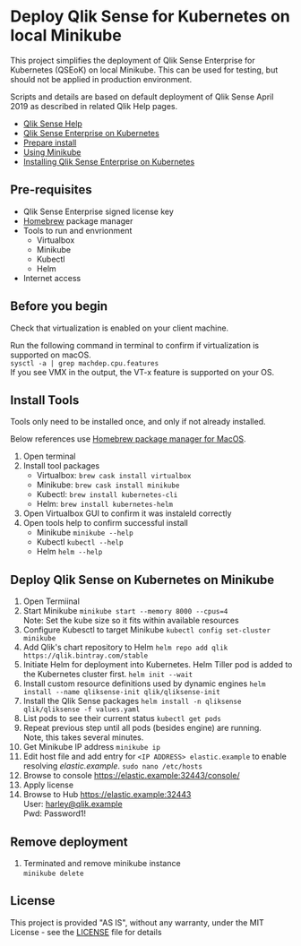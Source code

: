 # Deploy Qlik Sense for Kubernetes on local Minikube

This project simplifies the deployment of Qlik Sense Enterprise for Kubernetes (QSEoK) on local Minikube. This can be used for testing, but should not be applied in production environment. 

Scripts and details are based on default deployment of Qlik Sense April 2019 as described in related Qlik Help pages.

* [Qlik Sense Help](https://help.qlik.com/en-US/sense/Content/Sense_Helpsites/Home.htm)
* [Qlik Sense Enterprise on Kubernetes](https://help.qlik.com/en-US/sense/April2019/Subsystems/PlanningQlikSenseDeployments/Content/Sense_Deployment/Deploying-Qlik-Sense-multi-cloud-Efe.htm)
* [Prepare install](https://help.qlik.com/en-US/sense/April2019/Subsystems/PlanningQlikSenseDeployments/Content/Sense_Deployment/Preparing-Qlik-Sense-multi-cloud-Efe.htm)
* [Using Minikube](https://help.qlik.com/en-US/sense/April2019/Subsystems/PlanningQlikSenseDeployments/Content/Sense_Deployment/using-minikube-qseok.htm)
* [Installing Qlik Sense Enterprise on Kubernetes](https://help.qlik.com/en-US/sense/April2019/Subsystems/PlanningQlikSenseDeployments/Content/Sense_Deployment/Installing-Qlik-Sense-multi-cloud-Efe.htm)

## Pre-requisites

- Qlik Sense Enterprise signed license key
- [Homebrew](https://brew.sh/) package manager
- Tools to run and envrionment 
    - Virtualbox
    - Minikube
    - Kubectl
    - Helm
- Internet access

## Before you begin 

Check that virtualization is enabled on your client machine. 

Run the following command in terminal to confirm if virtualization is supported on macOS.
<br/>`sysctl -a | grep machdep.cpu.features`
<br/>If you see VMX in the output, the VT-x feature is supported on your OS.

## Install Tools
Tools only need to be installed once, and only if not already installed. 

Below references use [Homebrew package manager for MacOS](https://brew.sh/). 

1. Open terminal
1. Install tool packages 
    - Virtualbox: `brew cask install virtualbox`
    - Minikube: `brew cask install minikube`
    - Kubectl: `brew install kubernetes-cli`
    - Helm: `brew install kubernetes-helm`
1. Open Virtualbox GUI to confirm it was instaleld correctly 
1. Open tools help to confirm successful install
    - Minikube `minikube --help`
    - Kubectl `kubectl --help`
    - Helm `helm --help`

## Deploy Qlik Sense on Kubernetes on Minikube

1. Open Termiinal 
1. Start Minikube 
`minikube start --memory 8000 --cpus=4`
<br/>Note: Set the kube size so it fits within available resources
1. Configure Kubesctl to target Minikube 
`kubectl config set-cluster minikube`
1. Add Qlik's chart repository to Helm 
`helm repo add qlik https://qlik.bintray.com/stable`
1. Initiate Helm for deployment into Kubernetes. Helm Tiller pod is added to the Kubernetes cluster first.
 `helm init --wait`
1. Install custom resource definitions used by dynamic engines
`helm install --name qliksense-init qlik/qliksense-init`
1. Install the Qlik Sense packages
`helm install -n qliksense qlik/qliksense -f values.yaml`
1. List pods to see their current status
`kubectl get pods`
1. Repeat previous step until all pods (besides engine) are running. 
<br/>Note, this takes several minutes. 
1. Get Minikube IP address 
`minikube ip`
1. Edit host file and add entry for `<IP ADDRESS> elastic.example` to enable resolving *elastic.example*.
`sudo nano /etc/hosts`
1. Browse to console https://elastic.example:32443/console/
1. Apply license
1. Browse to Hub https://elastic.example:32443
    <br/>User: harley@qlik.example
    <br/>Pwd: Password1!

## Remove deployment

1. Terminated and remove minikube instance <br /> `minikube delete`

## License

This project is provided "AS IS", without any warranty, under the MIT License - see the [LICENSE](LICENSE) file for details


